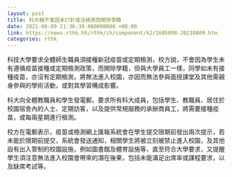 ```yaml
---
layout: post
title: 科大稱不會因未打針或沒檢測而開除學籍　
date: 2021-08-09 21:36:39.000000000 +08:00
link: https://news.rthk.hk/rthk/ch/component/k2/1605098-20210809.htm
categories: rthk
---
```


科技大學要求全體師生職員須接種新冠疫苗或定期檢測，校方說，不會因為學生未有遵循疫苗接種或定期檢測政策，而開除學籍，但與大學員工一樣，同學如未有接種疫苗，亦沒有定期檢測，將無法進入校園，亦因而無法參與面授課堂及其他需親身參與的學術活動，或對其學習構成影響。

科大向全體教職員和學生發電郵，要求所有科大成員，包括學生、教職員、居住於校園宿舍內的人士、定期訪客，以及提供常規服務的承辦商員工，將需要接種疫苗，或每兩星期進行檢測。

校方在電郵表示，疫苗或檢測網上匯報系統會在學生提交限期前發出兩次提示，若未能於限期前提交，系統會發送通知，相關學生將被立刻被禁止進入校園，及其他設有出入管制的校園設施，例如圖書館及體育設施等，直至符合大學要求，又提醒學生須注意無法進入校園會帶來的潛在後果，包括未能滿足出席率或課程要求，以及缺席考試等。
